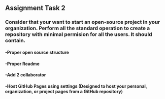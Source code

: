 ## Assignment Task 2 
### Consider that your want to start an open-source project in your organization. Perform all the standard operation to create a repository with minimal permision for all the users. It should contain.

#### -Proper open source structure
#### -Proper Readme
#### -Add 2 collaborator
#### -Host GitHub Pages using settings (Designed to host your personal, organization, or project pages from a GitHub repository)
